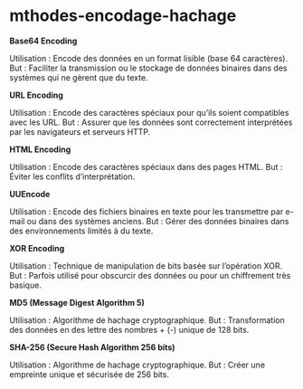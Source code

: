 ﻿# mthodes-encodage-hachage
**Base64 Encoding**

  Utilisation : Encode des données en un format lisible (base 64 caractères).
  But : Faciliter la transmission ou le stockage de données binaires dans des systèmes qui ne gèrent que du texte.

**URL Encoding**

  Utilisation : Encode des caractères spéciaux pour qu’ils soient compatibles avec les URL.
  But : Assurer que les données sont correctement interprétées par les navigateurs et serveurs HTTP.

**HTML Encoding**

  Utilisation : Encode des caractères spéciaux dans des pages HTML.
  But : Éviter les conflits d’interprétation.

**UUEncode**

  Utilisation : Encode des fichiers binaires en texte pour les transmettre par e-mail ou dans des systèmes anciens.
  But : Gérer des données binaires dans des environnements limités à du texte.

**XOR Encoding**

  Utilisation : Technique de manipulation de bits basée sur l’opération XOR.
  But : Parfois utilisé pour obscurcir des données ou pour un chiffrement très basique.

**MD5 (Message Digest Algorithm 5)**

  Utilisation : Algorithme de hachage cryptographique.
  But : Transformation des données en des lettre des nombres + (-) unique de 128 bits.

**SHA-256 (Secure Hash Algorithm 256 bits)**

  Utilisation : Algorithme de hachage cryptographique.
  But : Créer une empreinte unique et sécurisée de 256 bits.
